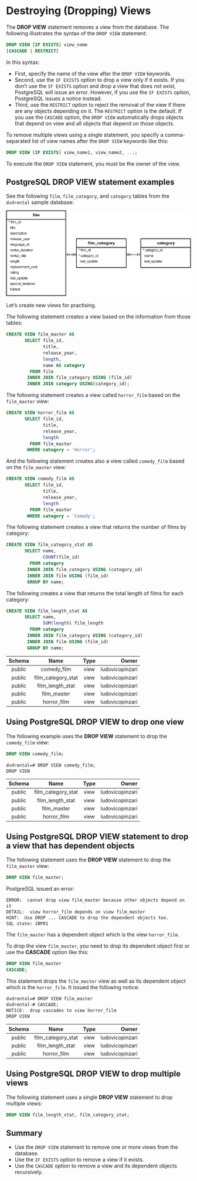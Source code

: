 # Destroying (Dropping) Views

The **DROP VIEW** statement removes a view from the database. The following illustrates the syntax of the `DROP VIEW` statement:

```SQL
DROP VIEW [IF EXISTS] view_name
[CASCADE | RESTRICT]
```
In this syntax:

- First, specify the name of the view after the `DROP VIEW` keywords.
- Second, use the `IF EXISTS` option to drop a view only if it exists. If you don’t use the `IF EXISTS` option and drop a view that does not exist, PostgreSQL will issue an error. However, if you use the `IF EXISTS` option, PostgreSQL issues a notice instead.
- Third, use the `RESTRICT` option to reject the removal of the view if there are any objects depending on it. The `RESTRICT` option is the default. If you use the `CASCADE` option, the `DROP VIEW` automatically drops objects that depend on view and all objects that depend on those objects.

To remove multiple views using a single statement, you specify a comma-separated list of view names after the `DROP VIEW` keywords like this:

```SQL
DROP VIEW [IF EXISTS] view_name1, view_name2, ...;
```

To execute the `DROP VIEW` statement, you must be the owner of the view.

## PostgreSQL DROP VIEW statement examples

See the following `film`, `film_category`, and `category` tables from the `dvdrental` sample database:

![drop view](./images/03_drop.png)

Let’s create new views for practising.

The following statement creates a view based on the information from those tables:

```SQL
CREATE VIEW film_master AS
       SELECT film_id,
              title,
              release_year,
              length,
              name AS category
         FROM film
        INNER JOIN film_category USING (film_id)
        INNER JOIN category USING(category_id);
```

The following statement creates a view called `horror_film` based on the `film_master` view:

```SQL
CREATE VIEW horror_film AS
       SELECT film_id,
              title,
              release_year,
              length
         FROM film_master
        WHERE category = 'Horror';
```

And the following statement creates also a view called `comedy_film` based on the `film_master` view:

```SQL
CREATE VIEW comedy_film AS
       SELECT film_id,
              title,
              release_year,
              length
         FROM film_master
        WHERE category = 'Comedy';
```

The following statement creates a view that returns the number of films by category:

```SQL
CREATE VIEW film_category_stat AS
       SELECT name,
              COUNT(film_id)
         FROM category
        INNER JOIN film_category USING (category_id)
        INNER JOIN film USING (film_id)
        GROUP BY name;
```

The following creates a view that returns the total length of films for each category:

```SQL
CREATE VIEW film_length_stat AS
       SELECT name,
              SUM(length) film_length
         FROM category
        INNER JOIN film_category USING (category_id)
        INNER JOIN film USING (film_id)
        GROUP BY name;
```


| Schema |            Name            | Type |      Owner|
|:-------:|:-------------------------:|:----:|---------------:|
| public | comedy_film                | view | ludovicopinzari|
| public | film_category_stat         | view | ludovicopinzari|
| public | film_length_stat           | view | ludovicopinzari|
| public | film_master                | view | ludovicopinzari|
| public | horror_film                | view | ludovicopinzari|

## Using PostgreSQL DROP VIEW to drop one view

The following example uses the **DROP VIEW** statement to drop the `comedy_film` view:

```SQL
DROP VIEW comedy_film;
```

```console
dvdrental=# DROP VIEW comedy_film;
DROP VIEW
```

| Schema |            Name            | Type |      Owner|
|:-------:|:-------------------------:|:----:|---------------:|
| public | film_category_stat         | view | ludovicopinzari|
| public | film_length_stat           | view | ludovicopinzari|
| public | film_master                | view | ludovicopinzari|
| public | horror_film                | view | ludovicopinzari|

## Using PostgreSQL DROP VIEW statement to drop a view that has dependent objects

The following statement uses the **DROP VIEW** statement to drop the `film_master` view:

```SQL
DROP VIEW film_master;
```

PostgreSQL issued an error:

```console
ERROR:  cannot drop view film_master because other objects depend on it
DETAIL:  view horror_film depends on view film_master
HINT:  Use DROP ... CASCADE to drop the dependent objects too.
SQL state: 2BP01
```

The `film_master` has a dependent object which is the view `horror_film`.

To drop the view `film_master`, you need to drop its dependent object first or use the **CASCADE** option like this:

```SQL
DROP VIEW film_master
CASCADE;
```

This statement drops the `film_master` view as well as its dependent object which is the `horror_film`. It issued the following notice:

```console
dvdrental=# DROP VIEW film_master
dvdrental-# CASCADE;
NOTICE:  drop cascades to view horror_film
DROP VIEW
```


| Schema |            Name            | Type |      Owner|
|:-------:|:-------------------------:|:----:|---------------:|
| public | film_category_stat         | view | ludovicopinzari|
| public | film_length_stat           | view | ludovicopinzari|
| public | horror_film                | view | ludovicopinzari|

## Using PostgreSQL DROP VIEW to drop multiple views

The following statement uses a single **DROP VIEW** statement to drop multiple views:

```SQL
DROP VIEW film_length_stat, film_category_stat;
```

## Summary

- Use the `DROP VIEW` statement to remove one or more views from the database.
- Use the `IF EXISTS` option to remove a view if it exists.
- Use the `CASCADE` option to remove a view and its dependent objects recursively.
